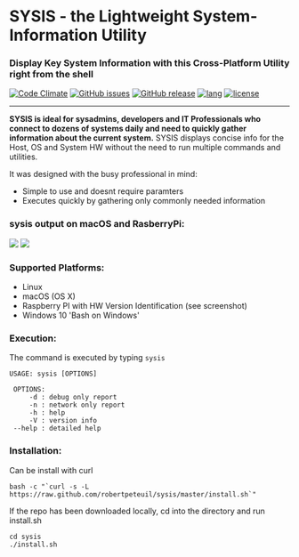 # SYSIS - the Lightweight System-Information Utility
### Display Key System Information with this Cross-Platform Utility right from the shell
[![Code Climate](https://codeclimate.com/github/robertpeteuil/sysis/badges/gpa.svg)](https://codeclimate.com/github/robertpeteuil/sysis)
[![GitHub issues](https://img.shields.io/github/issues/robertpeteuil/sysis.svg)](https://github.com/robertpeteuil/sysis)
[![GitHub release](https://img.shields.io/github/release/robertpeteuil/sysis.svg?colorB=2067b8)](https://github.com/robertpeteuil/sysis)
[![lang](https://img.shields.io/badge/language-bash-89e051.svg?style=flat-square)]()
[![license](https://img.shields.io/github/license/robertpeteuil/sysis.svg?colorB=2067b8)](https://github.com/robertpeteuil/sysis)

---

**SYSIS is ideal for sysadmins, developers and IT Professionals who connect to dozens of systems daily and need to quickly gather information about the current system.**  SYSIS displays concise info for the Host, OS and System HW without the need to run multiple commands and utilities.  

It was designed with the busy professional in mind:
- Simple to use and doesnt require paramters
- Executes quickly by gathering only commonly needed information   

### sysis output on macOS and RasberryPi: 
![](https://cloud.githubusercontent.com/assets/1554603/25049131/09673d58-20f5-11e7-85dc-c330e96351b4.png)
![](https://cloud.githubusercontent.com/assets/1554603/25049136/11bb20aa-20f5-11e7-94e4-8c8580fbbe5e.png)

### Supported Platforms:

  - Linux
  - macOS (OS X)
  - Raspberry PI with HW Version Identification (see screenshot)
  - Windows 10 'Bash on Windows'  
    
### Execution:

The command is executed by typing `sysis`

```text
USAGE: sysis [OPTIONS]

 OPTIONS:
     -d	: debug only report
     -n	: network only report
     -h	: help
     -V	: version info
 --help	: detailed help
```

### Installation:

Can be install with curl

```shell
bash -c "`curl -s -L https://raw.github.com/robertpeteuil/sysis/master/install.sh`"
```


If the repo has been downloaded locally, cd into the directory and run install.sh

```shell
cd sysis
./install.sh
```
